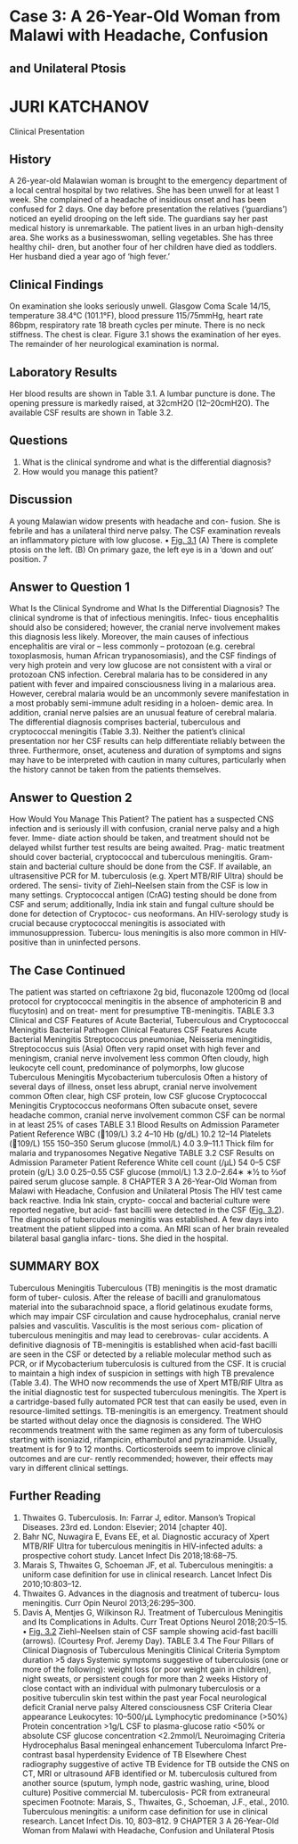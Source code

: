 # Case 3: A 26-Year-Old Woman from Malawi with Headache, Confusion
## and Unilateral Ptosis
# JURI KATCHANOV

Clinical Presentation

## History

A 26-year-old Malawian woman is brought to the emergency
department of a local central hospital by two relatives. She
has been unwell for at least 1 week. She complained of a
headache of insidious onset and has been confused for 2 days.
One day before presentation the relatives (‘guardians’)
noticed an eyelid drooping on the left side.
The guardians say her past medical history is unremarkable.
The patient lives in an urban high-density area. She works as a
businesswoman, selling vegetables. She has three healthy chil-
dren, but another four of her children have died as toddlers.
Her husband died a year ago of ‘high fever.’

## Clinical Findings

On examination she looks seriously unwell. Glasgow Coma
Scale 14/15, temperature 38.4°C (101.1°F), blood pressure
115/75mmHg, heart rate 86bpm, respiratory rate 18 breath
cycles per minute. There is no neck stiffness. The chest is
clear. Figure 3.1 shows the examination of her eyes. The
remainder of her neurological examination is normal.

## Laboratory Results

Her blood results are shown in Table 3.1. A lumbar puncture
is done. The opening pressure is markedly raised, at
32cmH2O (12–20cmH2O). The available CSF results are
shown in Table 3.2.

## Questions

1. What is the clinical syndrome and what is the differential
diagnosis?
2. How would you manage this patient?

## Discussion

A young Malawian widow presents with headache and con-
fusion. She is febrile and has a unilateral third nerve palsy.
The CSF examination reveals an inflammatory picture with
low glucose.
• [Fig. 3.1](../extracted_images/case3_3.1.jpeg) (A) There is complete ptosis on the left. (B) On primary gaze,
the left eye is in a ‘down and out’ position.
7

## Answer to Question 1

What Is the Clinical Syndrome and What Is the
Differential Diagnosis?
The clinical syndrome is that of infectious meningitis. Infec-
tious encephalitis should also be considered; however, the
cranial nerve involvement makes this diagnosis less likely.
Moreover, the main causes of infectious encephalitis are viral
or – less commonly – protozoan (e.g. cerebral toxoplasmosis,
human African trypanosomiasis), and the CSF findings of
very high protein and very low glucose are not consistent
with a viral or protozoan CNS infection. Cerebral malaria
has to be considered in any patient with fever and impaired
consciousness living in a malarious area. However, cerebral
malaria would be an uncommonly severe manifestation in
a most probably semi-immune adult residing in a holoen-
demic area. In addition, cranial nerve palsies are an unusual
feature of cerebral malaria.
The differential diagnosis comprises bacterial, tuberculous
and cryptococcal meningitis (Table 3.3). Neither the
patient’s clinical presentation nor her CSF results can help
differentiate reliably between the three. Furthermore, onset,
acuteness and duration of symptoms and signs may have to be
interpreted with caution in many cultures, particularly when
the history cannot be taken from the patients themselves.

## Answer to Question 2

How Would You Manage This Patient?
The patient has a suspected CNS infection and is seriously ill
with confusion, cranial nerve palsy and a high fever. Imme-
diate action should be taken, and treatment should not be
delayed whilst further test results are being awaited. Prag-
matic treatment should cover bacterial, cryptococcal and
tuberculous meningitis.
Gram-stain and bacterial culture should be done from the
CSF. If available, an ultrasensitive PCR for M. tuberculosis
(e.g. Xpert MTB/RIF Ultra) should be ordered. The sensi-
tivity of Ziehl–Neelsen stain from the CSF is low in many
settings. Cryptococcal antigen (CrAG) testing should be
done from CSF and serum; additionally, India ink stain
and fungal culture should be done for detection of Cryptococ-
cus neoformans.
An HIV-serology study is crucial because cryptococcal
meningitis is associated with immunosuppression. Tubercu-
lous meningitis is also more common in HIV-positive than
in uninfected persons.

## The Case Continued

The patient was started on ceftriaxone 2g bid, fluconazole
1200mg od (local protocol for cryptococcal meningitis in
the absence of amphotericin B and flucytosin) and on treat-
ment for presumptive TB-meningitis.
TABLE
3.3
Clinical and CSF Features of Acute Bacterial, Tuberculous and Cryptococcal Meningitis
Bacterial Pathogen
Clinical Features
CSF Features
Acute Bacterial
Meningitis
Streptococcus pneumoniae,
Neisseria meningitidis,
Streptococcus suis (Asia)
Often very rapid onset with high fever and
meningism, cranial nerve involvement less
common
Often cloudy, high leukocyte cell
count, predominance of
polymorphs, low glucose
Tuberculous
Meningitis
Mycobacterium tuberculosis
Often a history of several days of illness,
onset less abrupt, cranial nerve involvement
common
Often clear, high CSF protein, low
CSF glucose
Cryptococcal
Meningitis
Cryptococcus neoformans
Often subacute onset, severe headache
common, cranial nerve involvement
common
CSF can be normal in at least 25% of
cases
TABLE
3.1
Blood Results on Admission
Parameter
Patient
Reference
WBC (109/L)
3.2
4–10
Hb (g/dL)
10.2
12–14
Platelets (109/L)
155
150–350
Serum glucose (mmol/L)
4.0
3.9–11.1
Thick film for malaria and
trypanosomes
Negative
Negative
TABLE
3.2
CSF Results on Admission
Parameter
Patient
Reference
White cell count (/μL)
54
0–5
CSF protein (g/L)
3.0
0.25–0.55
CSF glucose (mmol/L)
1.3
2.0–2.64∗
∗½ to ⅔of paired serum glucose sample.
8 CHAPTER 3
A 26-Year-Old Woman from Malawi with Headache, Confusion and Unilateral Ptosis
The HIV test came back reactive. India Ink stain, crypto-
coccal and bacterial culture were reported negative, but acid-
fast bacilli were detected in the CSF ([Fig. 3.2](../extracted_images/case3_3.2.jpeg)).
The diagnosis of tuberculous meningitis was established.
A few days into treatment the patient slipped into a coma. An
MRI scan of her brain revealed bilateral basal ganglia infarc-
tions. She died in the hospital.

## SUMMARY BOX

Tuberculous Meningitis
Tuberculous (TB) meningitis is the most dramatic form of tuber-
culosis. After the release of bacilli and granulomatous material into
the subarachnoid space, a florid gelatinous exudate forms, which
may impair CSF circulation and cause hydrocephalus, cranial
nerve palsies and vasculitis. Vasculitis is the most serious com-
plication of tuberculous meningitis and may lead to cerebrovas-
cular accidents.
A definitive diagnosis of TB-meningitis is established when
acid-fast bacilli are seen in the CSF or detected by a reliable
molecular method such as PCR, or if Mycobacterium tuberculosis
is cultured from the CSF. It is crucial to maintain a high index of
suspicion in settings with high TB prevalence (Table 3.4). The
WHO now recommends the use of Xpert MTB/RIF Ultra as the
initial diagnostic test for suspected tuberculous meningitis. The
Xpert is a cartridge-based fully automated PCR test that can
easily be used, even in resource-limited settings.
TB-meningitis is an emergency. Treatment should be started
without delay once the diagnosis is considered. The WHO
recommends treatment with the same regimen as any form of
tuberculosis starting with isoniazid, rifampicin, ethambutol
and pyrazinamide. Usually, treatment is for 9 to 12 months.
Corticosteroids seem to improve clinical outcomes and are cur-
rently recommended; however, their effects may vary in different
clinical settings.

## Further Reading

1. Thwaites G. Tuberculosis. In: Farrar J, editor. Manson’s Tropical
Diseases. 23rd ed. London: Elsevier; 2014 [chapter 40].
2. Bahr NC, Nuwagira E, Evans EE, et al. Diagnostic accuracy of
Xpert MTB/RIF Ultra for tuberculous meningitis in HIV-infected
adults:
a
prospective
cohort
study.
Lancet
Infect
Dis
2018;18:68–75.
3. Marais S, Thwaites G, Schoeman JF, et al. Tuberculous meningitis:
a uniform case definition for use in clinical research. Lancet Infect
Dis 2010;10:803–12.
4. Thwaites G. Advances in the diagnosis and treatment of tubercu-
lous meningitis. Curr Opin Neurol 2013;26:295–300.
5. Davis A, Mentjes G, Wilkinson RJ. Treatment of Tuberculous
Meningitis and Its Complications in Adults. Curr Treat Options
Neurol 2018;20:5–15.
• [Fig. 3.2](../extracted_images/case3_3.2.jpeg) Ziehl–Neelsen stain of CSF sample showing acid-fast bacilli
(arrows). (Courtesy Prof. Jeremy Day).
TABLE
3.4
The Four Pillars of Clinical Diagnosis
of Tuberculous Meningitis
Clinical Criteria
Symptom duration >5 days
Systemic symptoms suggestive of
tuberculosis (one or more of the
following): weight loss (or poor weight
gain in children), night sweats, or
persistent cough for more than 2 weeks
History of close contact with an individual
with pulmonary tuberculosis or a positive
tuberculin skin test within the past year
Focal neurological deficit
Cranial nerve palsy
Altered consciousness
CSF Criteria
Clear appearance
Leukocytes: 10–500/μL
Lymphocytic predominance (>50%)
Protein concentration >1g/L
CSF to plasma-glucose ratio <50% or
absolute CSF glucose concentration
<2.2mmol/L
Neuroimaging
Criteria
Hydrocephalus
Basal meningeal enhancement
Tuberculoma
Infarct
Pre-contrast basal hyperdensity
Evidence of TB
Elsewhere
Chest radiography suggestive of active
TB
Evidence for TB outside the CNS on CT,
MRI or ultrasound
AFB identified or M. tuberculosis cultured
from another source (sputum, lymph
node, gastric washing, urine, blood
culture)
Positive commercial M. tuberculosis-
PCR from extraneural specimen
Footnote: Marais, S., Thwaites, G., Schoeman, J.F., etal., 2010.
Tuberculous meningitis: a uniform case definition for use in clinical
research. Lancet Infect Dis. 10, 803–812.
9
CHAPTER 3
A 26-Year-Old Woman from Malawi with Headache, Confusion and Unilateral Ptosis
